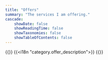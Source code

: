 ```yaml
---
title: "Offers"
summary: "The services I am offering."
cascade:
    showDate: false
    showReadingTime: false
    showTaxonomies: false
    showTableOfContents: false
---
```


{{<lead>}}
{{<i18n "category.offer_description">}}
{{</lead>}}
